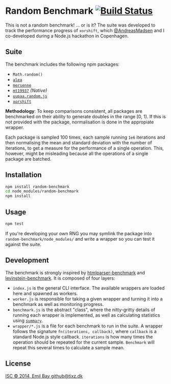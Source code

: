Random Benchmark [![Build Status](https://travis-ci.org/emilbayes/random-benchmark.svg)](https://travis-ci.org/emilbayes/random-benchmark)
================

This is not a random benchmark! ... or is it?
The suite was developed to track the performance progress of `xorshift`, which
[@AndreasMadsen](https://github.com/AndreasMadsen) and I co-developed during a
Node.js hackathon in Copenhagen.

Suite
-----

The benchmark includes the following npm packages:

* `Math.random()`
* [`alea`](https://www.npmjs.org/package/alea)
* [`mersenne`](https://www.npmjs.org/package/mersenne)
* [`mt19937`](https://www.npmjs.org/package/mt19937) *(Native)*
* [`uupaa.random.js`](https://www.npmjs.org/package/uupaa.random.js)
* [`xorshift`](https://www.npmjs.org/package/xorshift)

**Methodology**: To keep comparisons consistent, all packages are benchmarked on
their ability to generate doubles in the range [0, 1). If this is not provided
with the package, normalisation is done in the appropiate wrapper.

Each package is sampled 100 times, each sample running `1e6` iterations and then normalising
the mean and standard deviation with the number of iterations, to get a measure
for the performance of a single operation. This, however, might be misleading
because all the operations of a single package are batched.

Installation
------------

```bash
npm install random-benchmark
cd node_modules/random-benchmark
npm install
```

Usage
-----

```bash
npm test
```

If you're developing your own RNG you may symlink the package into
`random-benchmark/node_modules/` and write a wrapper so you can test it against
the suite.

Development
-----------

The benchmark is strongly inspired by
[htmlparser-benchmark](https://github.com/AndreasMadsen/htmlparser-benchmark)
and [levinstein-benchmark](https://github.com/AndreasMadsen/levenshtein-benchmark).
It is composed of four layers:

* `index.js` is the general CLI interface. The available wrappers are loaded here
  and spawned as workers.
* `worker.js` is responsible for taking a given wrapper and turning it into a benchmark
  as well as monitoring progress.
* `benchmark.js` is the abstract "class", where the nitty-gritty details of running
  each wrapper is implemented, as well as calculating statistics using
  [`summary`](https://github.com/AndreasMadsen/summary).
* `wrapper/*.js` is a file for each benchmark to run in the suite. A wrapper follows
  the signature `fn(iterations, callback)`, where `callback` is a standard Node.js
  style callback. `iterations` is how many times the operation should be repeated
  for the current sample. `Benchmark` will repeat this several times to calculate
  a sample mean.

License
-------
[ISC © 2014, Emil Bay <github@tixz.dk>](LICENSE)
